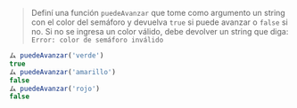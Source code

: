 > Definí una función `puedeAvanzar` que tome como argumento un string con el color del semáforo y devuelva `true` si puede avanzar o `false` si no. Si no se ingresa un color válido, debe devolver un string que diga: `Error: color de semáforo inválido`
>
```javascript
ム puedeAvanzar('verde')     
true
ム puedeAvanzar('amarillo')
false
ム puedeAvanzar('rojo')  
false

```
